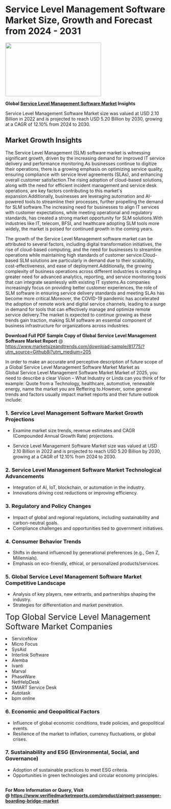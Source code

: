 <H1>Service Level Management Software Market Size, Growth and Forecast from 2024 - 2031</H1><img class="aligncenter size-medium wp-image-584254" src="https://thirdeyenews.in/wp-content/uploads/2024/09/Global-Market-Research-300x168.jpeg" alt="" width="300" height="168" /><p><strong>Global&nbsp;<a href="https://www.marketsizeandtrends.com/download-sample/81775/?utm_source=Github8j?utm_medium=205">Service Level Management Software Market</a> Insights</strong></p><p>Service Level Management Software Market size was valued at USD 2.10 Billion in 2022 and is projected to reach USD 5.20 Billion by 2030, growing at a CAGR of 12.10% from 2024 to 2030.</p><p><h2>Market Growth Insights</h2> <p>The Service Level Management (SLM) software market is witnessing significant growth, driven by the increasing demand for improved IT service delivery and performance monitoring.As businesses continue to digitize their operations, there is a growing emphasis on optimizing service quality, ensuring compliance with service level agreements (SLAs), and enhancing overall customer satisfaction.The rising adoption of cloud-based solutions, along with the need for efficient incident management and service desk operations, are key factors contributing to this market's expansion.Additionally, businesses are leveraging automation and AI-powered tools to streamline their processes, further propelling the demand for SLM software.The increasing need for businesses to align IT services with customer expectations, while meeting operational and regulatory standards, has created a strong market opportunity for SLM solutions.With industries like IT, telecom, BFSI, and healthcare adopting SLM tools more widely, the market is poised for continued growth in the coming years.</p> <p>The growth of the Service Level Management software market can be attributed to several factors, including digital transformation initiatives, the rise of cloud-based computing, and the need for businesses to streamline operations while maintaining high standards of customer service.Cloud-based SLM solutions are particularly in demand due to their scalability, cost-effectiveness, and ease of deployment.Additionally, the growing complexity of business operations across different industries is creating a greater need for advanced analytics, reporting, and service monitoring tools that can integrate seamlessly with existing IT systems.As companies increasingly focus on providing better customer experiences, the role of SLM software in ensuring service delivery standards and meeting SLAs has become more critical.Moreover, the COVID-19 pandemic has accelerated the adoption of remote work and digital service channels, leading to a surge in demand for tools that can effectively manage and optimize remote service delivery.The market is expected to continue growing as these trends gain traction, making SLM software an essential component of business infrastructure for organizations across industries.</p> <p><span class=""><strong>Download Full PDF Sample Copy of Global Service Level Management Software Market Report</strong> @ <a href="https://www.marketsizeandtrends.com/download-sample/81775/?utm_source=Github8j?utm_medium=205" target="_blank">https://www.marketsizeandtrends.com/download-sample/81775/?utm_source=Github8j?utm_medium=205</a></span></p><p>In order to make an accurate and perceptive description of future scope of a Global&nbsp;Service Level Management Software Market Market as Global&nbsp;Service Level Management Software Market Market of 2025, you need to describe a clear Vision &ndash; What Industry or Linda can you think of for example: Quote from a Technology, healthcare, automotive, renewable energy, name the market you are Reffering to.However, some general trends and factors usually impact market reports and their future outlook include:</p><h3>1.&nbsp;<strong>Service Level Management Software Market Growth Projections</strong></h3><ul><li>Examine market size trends, revenue estimates and CAGR (Compounded Annual Growth Rate) projections.</li><li><p>Service Level Management Software Market size was valued at USD 2.10 Billion in 2022 and is projected to reach USD 5.20 Billion by 2030, growing at a CAGR of 12.10% from 2024 to 2030.</p></li></ul><h3>2.&nbsp;<strong>Service Level Management Software Market Technological Advancements</strong></h3><ul><li>Integration of AI, IoT, blockchain, or automation in the industry.</li><li>Innovations driving cost reductions or improving efficiency.</li></ul><h3>3.&nbsp;<strong>Regulatory and Policy Changes</strong></h3><ul><li>Impact of global and regional regulations, including sustainability and carbon-neutral goals.</li><li>Compliance challenges and opportunities tied to government initiatives.</li></ul><h3>4.&nbsp;<strong>Consumer Behavior Trends</strong></h3><ul><li>Shifts in demand influenced by generational preferences (e.g., Gen Z, Millennials).</li><li>Emphasis on eco-friendly, ethical, or personalized products/services.</li></ul><h3>5.&nbsp;<strong>Global Service Level Management Software Market Competitive Landscape</strong></h3><ul><li>Analysis of key players, new entrants, and partnerships shaping the industry.</li><li>Strategies for differentiation and market penetration.</li></ul><p data-pm-slice="1 1 []"><span style="color: inherit; font-family: inherit; font-size: 25px;">Top Global Service Level Management Software Market Companies</span></p><div class="" data-test-id=""><p><li>ServiceNow</li><li> Micro Focus</li><li> SysAid</li><li> Interlink Software</li><li> Alemba</li><li> Ivanti</li><li> Marval</li><li> PhaseWare</li><li> NetHelpDesk</li><li> SMART Service Desk</li><li> Autotask</li><li> bpm online</li></p></div><h3>6.&nbsp;<strong>Economic and Geopolitical Factors</strong></h3><ul><li>Influence of global economic conditions, trade policies, and geopolitical events.</li><li>Resilience of the market to inflation, currency fluctuations, or global crises.</li></ul><h3>7.&nbsp;<strong>Sustainability and ESG (Environmental, Social, and Governance)</strong></h3><ul><li>Adoption of sustainable practices to meet ESG criteria.</li><li>Opportunities in green technologies and circular economy principles.</li></ul><h2><strong style="font-size: 14px;">For More Information or Query, Visit @&nbsp;</strong><a style="background-color: #ffffff; font-size: 14px;" href="https://www.marketsizeandtrends.com/report/service-level-management-software-market/" target="_blank">https://www.verifiedmarketreports.com/product/airport-passenger-boarding-bridge-market</a></h2>